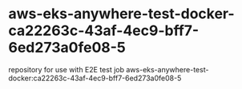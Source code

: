 # aws-eks-anywhere-test-docker-ca22263c-43af-4ec9-bff7-6ed273a0fe08-5
repository for use with E2E test job aws-eks-anywhere-test-docker:ca22263c-43af-4ec9-bff7-6ed273a0fe08-5
